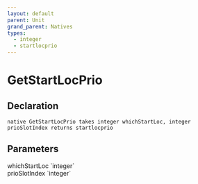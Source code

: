 ```yaml
---
layout: default
parent: Unit
grand_parent: Natives
types:
  - integer
  - startlocprio
---
```


# GetStartLocPrio

## Declaration

```
native GetStartLocPrio takes integer whichStartLoc, integer prioSlotIndex returns startlocprio
```

## Parameters
<dl>
  <dt>whichStartLoc `integer`</dt>
  <dd></dd>

  <dt>prioSlotIndex `integer`</dt>
  <dd></dd>
</dl>